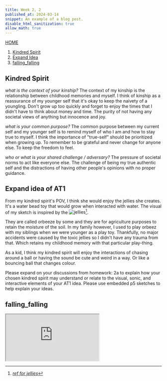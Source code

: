 ```yaml
---
title: Week 2, 2
published_at: 2024-03-14
snippet: An example of a blog post.
disable_html_sanitization: true
allow_math: true
---
```

[HOME](https://kc-yeo-creative-co-37.deno.dev/)

1. [Kindred Spirit](#kindred-spirit) 
2. [Expand Idea](#expand-idea-of-at1)
3. [falling_falling](#falling_falling)

## Kindred Spirit

*what is the context of your kinship?*
The context of my kinship is the relationship between childhood memories and myself. I think of kinship as a reassurance of my younger self that it's okay to keep the naivety of a youngling. Don't grow up too quickly and forget to enjoy the times that I didn't have to think about money and time. The purity of not having any societal views of anything but innocence and joy.

*what is your common purpose?*
The common purpose between my current self and my younger self is to remind myself of who I am and how to stay true to myself. I think the importance of "true-self" should be prioritized when growing up. To remember to be grateful and never change for anyone else. To keep the freedom to feel.

*who or what is your shared challenge / adversary?*
The pressure of societal norms to act like everyone else. The challenge of being my true authentic self and the distractions of having other people's opinions with no proper guidance. 
 
## Expand idea of AT1

From my kindred spirit's POV, I think she would enjoy the jellies she creates. It's a water bead toy that would grow when interacted with water. The visual of my sketch is inspired by the ![jellies](jellies.jpg)[^1]. 

[^1]: [*ref for jellies*](https://shorturl.at/tEEQo)

They are called orbeeze by some and they are for agriculture purposes to retain the moisture of the soil. In my family however, I used to play orbeez with my siblings when we were younger as a play toy. Thankfully, no major accidents were caused by the toxic jellies so I didn't have any trauma from that. Which retains my childhood memory with that particular play-thing.

As a kid, I think my kindred spirit will enjoy the interactions of chasing around a ball or having the sound be cute and weird in a way. Or like a bouncing ball that changes colour. 

Please expand on your discussions from homework: 2a to explain how your chosen kindred spirit may understand or relate to the visual, sonic, and interactive elements of your AT1 idea.  Please use embedded p5 sketches to help explain your ideas.

## falling_falling

<iframe id="falling_falling" src="https://editor.p5js.org/KC-Yeo/full/A4iFiOdLF"></iframe>

<script type="module">

    const iframe  = document.getElementById (`falling_falling`)
    iframe.width  = iframe.parentNode.scrollWidth
    iframe.height = iframe.width * 9 / 16 + 42

</script>